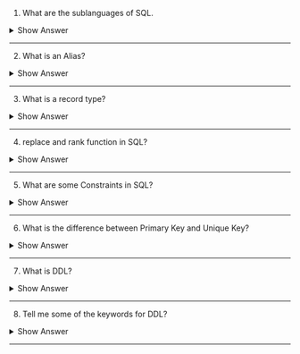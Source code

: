 1. What are the sublanguages of SQL.


<details><summary> Show Answer </summary>

<blockquote>

SQL (Structured Query Language) is a programming language designed for managing relational databases. There are several sub-languages of SQL, each with its own syntax and purpose. 

- Data Definition Language (DDL): DDL is used to define and modify the structure of a database. It includes commands such as CREATE, ALTER, and DROP, which are used to create, modify, and delete tables, views, indexes, and other database objects.

- Data Manipulation Language (DML): DML is used to manipulate the data stored in a database. It includes commands such as SELECT, INSERT, UPDATE, and DELETE, which are used to retrieve, add, modify, and remove data from tables.

- Data Query Language (DQL):  DQL is used to retrieve data from a database. DQL is a subset of the larger Data Manipulation Language (DML) and includes commands such as SELECT, which is used to query data from one or more tables in a database.

- Data Control Language (DCL): DCL is used to control access to a database. It includes commands such as GRANT and REVOKE, which are used to grant and revoke privileges to users and roles.

- Transaction Control Language (TCL): TCL is used to manage transactions in a database. It includes commands such as COMMIT, ROLLBACK, and SAVEPOINT, which are used to commit or rollback changes made to a database.

</blockquote>

</details>

---

2. What is an Alias?

<details><summary> Show Answer </summary>

<blockquote>

In SQL, an alias is a temporary name assigned to a table or column in a query. Aliases can be used to make column names more meaningful or to distinguish between multiple tables with similar names.

Aliases are created using the AS keyword, which is optional. Here's an example of creating an alias for a table:
```sql
SELECT * FROM employees AS emp;
```
In this example, the table "employees" is given the alias "emp". From this point forward in the query, the table can be referred to as "emp" instead of "employees". This can make the query more readable and easier to understand.

Aliases can also be used for columns. Here's an example:
```sql
SELECT first_name AS "First", last_name AS "Last" FROM employees;
```
In this example, the column "first_name" is given the alias "First", and the column "last_name" is given the alias "Last". This can be useful for making the column names more descriptive or easier to read.

Aliases are a powerful feature in SQL that can be used to make queries more readable and easier to understand.

</blockquote>

</details>

---
3. What is a record type?

<details><summary> Show Answer </summary>

<blockquote>
In SQL, a record type is a user-defined data type that represents a collection of related values. A record type is similar to a struct in other programming languages, and it allows you to define a custom data structure with its own fields and data types.

To define a record type in SQL, you use the CREATE TYPE statement. Here's an example:
```sql
CREATE TYPE person_type AS (
    first_name VARCHAR(50),
    last_name VARCHAR(50),
    email VARCHAR(100)
);
```
In this example, we define a record type called "person_type" with three fields: "first_name", "last_name", and "email". Each field has its own data type, which is specified after the field name.

Once you have defined a record type, you can use it as a data type for columns in tables or as a return type for stored procedures and functions. Here's an example of using the "person_type" record type as a column type:
```sql
CREATE TABLE employees (
    id INT,
    name person_type
);
```
In this example, we define a table called "employees" with two columns: "id" and "name". The "name" column is of type "person_type", which means it can store values with the same structure as the "person_type" record type we defined earlier.

Record types are a powerful feature in SQL that allow you to define custom data structures and make your database schema more expressive and easier to understand.

</blockquote>

</details>

---
4. replace and rank function in SQL?

<details><summary> Show Answer </summary>

<blockquote>
In SQL, the REPLACE function is used to replace all occurrences of a substring within a string with a new substring. The basic syntax for the REPLACE function is:
```sql
REPLACE(string, old_substring, new_substring)
```
Here, "string" is the original string that you want to modify, "old_substring" is the substring that you want to replace, and "new_substring" is the substring that you want to replace it with.

For example, if you have a string "Hello, world!" and you want to replace the comma with a space, you can use the following query:
```sql
SELECT REPLACE('Hello, world!', ',', ' ');
```
This will return the string "Hello world!" with the comma replaced by a space.

The RANK function in SQL is used to assign a rank to each row within a result set based on the values in one or more columns. The basic syntax for the RANK function is:
```sql
RANK() OVER (ORDER BY column1 [ASC/DESC], column2 [ASC/DESC], ...)
```
Here, "column1", "column2", etc. are the columns that you want to use for sorting the rows. You can specify multiple columns separated by commas, and you can specify the sort order (ascending or descending) for each column.

For example, if you have a table "employees" with columns "name" and "salary", and you want to assign a rank to each employee based on their salary, you can use the following query:
```sql
SELECT name, salary, RANK() OVER (ORDER BY salary DESC) AS rank
FROM employees;
```
This will return a result set with the employee name, salary, and rank, where the rank is assigned based on the salary in descending order. The employee with the highest salary will have a rank of 1, the employee with the second-highest salary will have a rank of 2, and so on.

</blockquote>

</details>

---

5. What are some Constraints in SQL?

<details><summary> Show Answer </summary>

<blockquote>

In SQL, a constraint is a rule that is defined on a table column or a group of columns to limit the type of data that can be inserted or updated in the table. Constraints help ensure data integrity and consistency by preventing invalid data from being stored in the table. Here are some common types of constraints in SQL:

- NOT NULL constraint: This constraint ensures that a column cannot contain NULL values. When a NOT NULL constraint is defined on a column, it means that every row in the table must have a value for that column.

- UNIQUE constraint: This constraint ensures that each value in a column or a group of columns is unique. When a UNIQUE constraint is defined on a column, it means that no two rows in the table can have the same value for that column.

- PRIMARY KEY constraint: This constraint is a combination of NOT NULL and UNIQUE constraints, and it ensures that each row in the table has a unique identifier. When a PRIMARY KEY constraint is defined on one or more columns, those columns become the primary key of the table.

- FOREIGN KEY constraint: This constraint ensures that a value in a column or a group of columns matches the value in another table's primary key or unique column. When a FOREIGN KEY constraint is defined on a column, it means that the values in that column must exist in the primary key or unique column of another table.

- CHECK constraint: This constraint ensures that the values in a column meet a certain condition. When a CHECK constraint is defined on a column, it means that the values in that column must meet the condition specified in the constraint.

- DEFAULT constraint: This constraint specifies a default value for a column if no value is provided during an insert operation. When a DEFAULT constraint is defined on a column, it means that if a value is not provided for that column during an insert operation, the default value will be used.

Constraints are an essential feature in SQL that helps maintain the quality and consistency of data in a database. By enforcing rules on the data, constraints ensure that the data is accurate and reliable, and it can be used effectively for various purposes.
</blockquote>

</details>

---

6. What is the difference between Primary Key and Unique Key?

<details><summary> Show Answer </summary>

<blockquote>
Both primary key and unique key are used to ensure the uniqueness of values in a column or a group of columns in a table. However, there are some differences between the two:

- Primary key: A primary key is a column or a group of columns that uniquely identifies each row in a table. It is used to enforce the integrity of the data and to ensure that each row has a unique identifier. A primary key can be defined on one or more columns, and it cannot contain NULL values. Each table can have only one primary key.

- Unique key: A unique key is a column or a group of columns that must contain unique values. It is used to ensure that no two rows in a table have the same values in the specified column(s). A unique key can be defined on one or more columns, and it can contain NULL values. Each table can have multiple unique keys.

Some key differences between primary key and unique key are:

- Primary keys are used to uniquely identify each row in a table, while unique keys are used to ensure that each row has unique values in the specified column(s).

- A primary key cannot contain NULL values, while a unique key can.

- Each table can have only one primary key, while it can have multiple unique keys.

- A foreign key in another table can reference a primary key in the current table, while a foreign key can reference a unique key as well.

Both primary key and unique key are used to ensure the uniqueness of values in a table, but primary key is used to uniquely identify each row in a table, while unique key is used to ensure unique values in a column or a group of columns.

</blockquote>

</details>

---
7. What is DDL?

<details><summary> Show Answer </summary>

<blockquote>

DDL stands for Data Definition Language. It is a set of SQL statements used to define, modify, and delete database objects such as tables, indexes, views, and constraints. DDL statements are used to create the database schema, which defines the structure and layout of the database.

Some common DDL statements in SQL include:

- CREATE: This statement is used to create a new database object such as a table, index, or view.

- ALTER: This statement is used to modify the structure of an existing database object such as a table, index, or view.

- DROP: This statement is used to delete an existing database object such as a table, index, or view.

- TRUNCATE: This statement is used to delete all the rows from a table, but the table structure remains intact.

DDL statements are used by database administrators and developers to define the structure of a database and to manage database objects. They play a crucial role in maintaining the integrity and consistency of the database, as they define the rules that govern the data stored in the database.

</blockquote>

</details>

---
8. Tell me some of the keywords for DDL?

<details><summary> Show Answer </summary>

<blockquote>

Here are some of the keywords used in DDL (Data Definition Language) in SQL:

- CREATE: This keyword is used to create a new database object such as a table, index, view, or constraint.

- ALTER: This keyword is used to modify the structure of an existing database object such as a table, index, view, or constraint.

- DROP: This keyword is used to delete an existing database object such as a table, index, view, or constraint.

- TRUNCATE: This keyword is used to delete all the rows from a table, but the table structure remains intact.

- RENAME: This keyword is used to rename an existing database object such as a table, column, or view.

- CONSTRAINT: This keyword is used to define a constraint on a database object such as a table, column, or view.

- INDEX: This keyword is used to create an index on a table.

- VIEW: This keyword is used to create a virtual table that is based on a select statement.


</blockquote>

</details>

---





